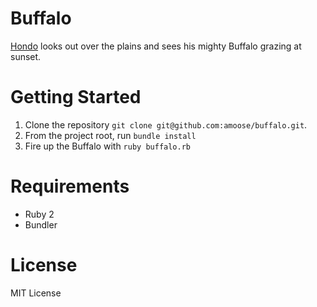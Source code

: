 Buffalo
=====

[Hondo](https://github.com/amoose/hondo) looks out over the plains and sees his mighty Buffalo grazing at sunset.


Getting Started
==

1. Clone the repository `git clone git@github.com:amoose/buffalo.git`.
2. From the project root, run `bundle install`
3. Fire up the Buffalo with `ruby buffalo.rb`


Requirements
==
- Ruby 2
- Bundler


License
==
MIT License